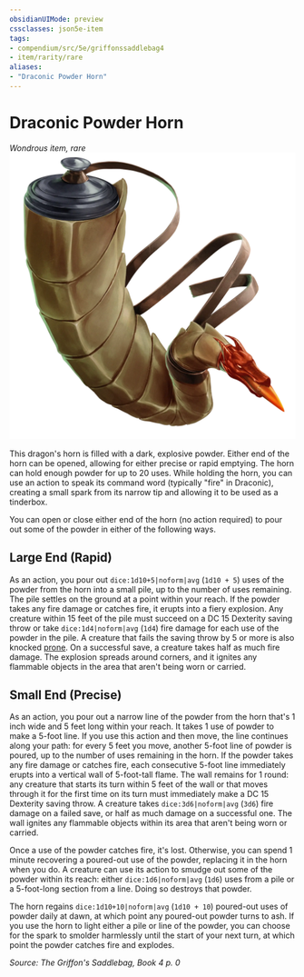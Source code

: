 ```yaml
---
obsidianUIMode: preview
cssclasses: json5e-item
tags:
- compendium/src/5e/griffonssaddlebag4
- item/rarity/rare
aliases: 
- "Draconic Powder Horn"
---
```

# Draconic Powder Horn
*Wondrous item, rare*  
![](https://raw.githubusercontent.com/TheGiddyLimit/homebrew-img/main/img/GriffonsSaddlebag4/Items/Draconic-Powder-Horn.webp#right)  


This dragon's horn is filled with a dark, explosive powder. Either end of the horn can be opened, allowing for either precise or rapid emptying. The horn can hold enough powder for up to 20 uses. While holding the horn, you can use an action to speak its command word (typically "fire" in Draconic), creating a small spark from its narrow tip and allowing it to be used as a tinderbox.

You can open or close either end of the horn (no action required) to pour out some of the powder in either of the following ways.

## Large End (Rapid)

As an action, you pour out `dice:1d10+5|noform|avg` (`1d10 + 5`) uses of the powder from the horn into a small pile, up to the number of uses remaining. The pile settles on the ground at a point within your reach. If the powder takes any fire damage or catches fire, it erupts into a fiery explosion. Any creature within 15 feet of the pile must succeed on a DC 15 Dexterity saving throw or take `dice:1d4|noform|avg` (`1d4`) fire damage for each use of the powder in the pile. A creature that fails the saving throw by 5 or more is also knocked [prone](/compendium/rules/conditions.md#Prone). On a successful save, a creature takes half as much fire damage. The explosion spreads around corners, and it ignites any flammable objects in the area that aren't being worn or carried.

## Small End (Precise)

As an action, you pour out a narrow line of the powder from the horn that's 1 inch wide and 5 feet long within your reach. It takes 1 use of powder to make a 5-foot line. If you use this action and then move, the line continues along your path: for every 5 feet you move, another 5-foot line of powder is poured, up to the number of uses remaining in the horn. If the powder takes any fire damage or catches fire, each consecutive 5-foot line immediately erupts into a vertical wall of 5-foot-tall flame. The wall remains for 1 round: any creature that starts its turn within 5 feet of the wall or that moves through it for the first time on its turn must immediately make a DC 15 Dexterity saving throw. A creature takes `dice:3d6|noform|avg` (`3d6`) fire damage on a failed save, or half as much damage on a successful one. The wall ignites any flammable objects within its area that aren't being worn or carried.

Once a use of the powder catches fire, it's lost. Otherwise, you can spend 1 minute recovering a poured-out use of the powder, replacing it in the horn when you do. A creature can use its action to smudge out some of the powder within its reach: either `dice:1d6|noform|avg` (`1d6`) uses from a pile or a 5-foot-long section from a line. Doing so destroys that powder.

The horn regains `dice:1d10+10|noform|avg` (`1d10 + 10`) poured-out uses of powder daily at dawn, at which point any poured-out powder turns to ash. If you use the horn to light either a pile or line of the powder, you can choose for the spark to smolder harmlessly until the start of your next turn, at which point the powder catches fire and explodes.

*Source: The Griffon's Saddlebag, Book 4 p. 0*